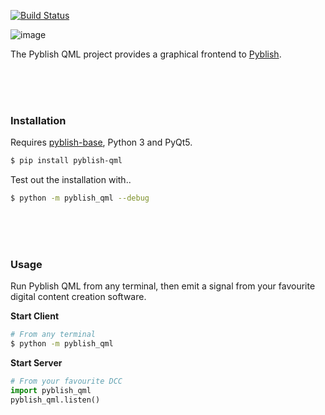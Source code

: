 [![Build Status](https://travis-ci.org/pyblish/pyblish-qml.svg?branch=master)](https://travis-ci.org/pyblish/pyblish-qml)

![image](https://cloud.githubusercontent.com/assets/2152766/5247020/d8b8281c-7966-11e4-8452-226235022d56.png)

The Pyblish QML project provides a graphical frontend to [Pyblish](http://pyblish.com).

<br>
<br>
<br>

### Installation

Requires [pyblish-base](https://github.com/pyblish/pyblish-base), Python 3 and PyQt5.

```bash
$ pip install pyblish-qml
```

Test out the installation with..

```bash
$ python -m pyblish_qml --debug
```

<br>
<br>
<br>

### Usage

Run Pyblish QML from any terminal, then emit a signal from your favourite digital content creation software.

**Start Client**

```bash
# From any terminal
$ python -m pyblish_qml
```

**Start Server**

```python
# From your favourite DCC
import pyblish_qml
pyblish_qml.listen()
```
